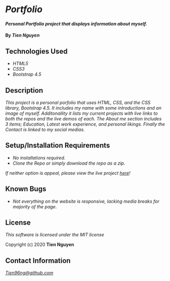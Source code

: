 # _Portfolio_

#### _Personal Portfolio project that displays information about myself._

#### By _**Tien Nguyen**_

## Technologies Used
* _HTML5_
* _CSS3_
* _Bootstrap 4.5_

## Description
_This project is a personal porfolio that uses HTML, CSS, and the CSS library, Bootstrap 4.5. It includes my name with some introductions and an image of myself. Additonallity it lists my current projects with live links to both the repos and the live demos of each. The About me section includes 3 items; Education, Latest work experience, and personal likings. Finally the Contact is linked to my social medias._

## Setup/Installation Requirements
* _No installations required._
* _Clone the Repo or simply download the repo as a zip._

_If neither option is appeal, please view the live project [here](https://tien96ng.github.io/portfolio/)!_

## Known Bugs
* _Not everything on the website is responsive, lacking media breaks for majority of the page._


## License
_This software is licensed under the MIT license_

Copyright (c) 2020 __Tien Nguyen__

## Contact Information
_<Tien96ng@github.com>_
